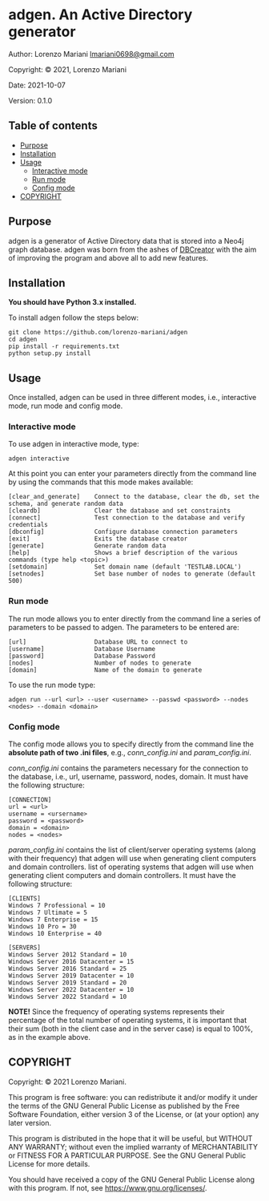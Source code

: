 # adgen. An Active Directory generator

Author: Lorenzo Mariani <lmariani0698@gmail.com>

Copyright: © 2021, Lorenzo Mariani

Date: 2021-10-07

Version: 0.1.0

## Table of contents

- [Purpose](#Purpose)
- [Installation](#Installation)
- [Usage](#Usage)
    - [Interactive mode](#Interactive-mode)
    - [Run mode](#Run-mode)
    - [Config mode](#Config-mode)
- [COPYRIGHT](#COPYRIGHT)

## Purpose

adgen is a generator of Active Directory data that is stored into a Neo4j graph database. adgen was born from the ashes of [DBCreator](https://github.com/BloodHoundAD/BloodHound-Tools) with the aim of improving the program and above all to add new features.

## Installation

**You should have Python 3.x installed.**

To install adgen follow the steps below:

    git clone https://github.com/lorenzo-mariani/adgen
    cd adgen
    pip install -r requirements.txt
    python setup.py install

## Usage

Once installed, adgen can be used in three different modes, i.e., interactive mode, run mode and config mode.

### Interactive mode

To use adgen in interactive mode, type:

    adgen interactive

At this point you can enter your parameters directly from the command line by using the commands that this mode makes available:

    [clear_and_generate]    Connect to the database, clear the db, set the schema, and generate random data
    [cleardb]               Clear the database and set constraints
    [connect]               Test connection to the database and verify credentials
    [dbconfig]              Configure database connection parameters
    [exit]                  Exits the database creator
    [generate]              Generate random data
    [help]                  Shows a brief description of the various commands (type help <topic>)
    [setdomain]             Set domain name (default 'TESTLAB.LOCAL')
    [setnodes]              Set base number of nodes to generate (default 500)

### Run mode

The run mode allows you to enter directly from the command line a series of parameters to be passed to adgen. The parameters to be entered are:

    [url]                   Database URL to connect to
    [username]              Database Username
    [password]              Database Password
    [nodes]                 Number of nodes to generate
    [domain]                Name of the domain to generate
    
To use the run mode type:

    adgen run --url <url> --user <username> --passwd <password> --nodes <nodes> --domain <domain>

### Config mode

The config mode allows you to specify directly from the command line the **absolute path of two .ini files**, e.g., _conn_config.ini_ and _param_config.ini_.

_conn_config.ini_ contains the parameters necessary for the connection to the database, i.e., url, username, password, nodes, domain. It must have the following structure:

    [CONNECTION]
    url = <url>
    username = <ursername>
    password = <password>
    domain = <domain>
    nodes = <nodes>   

_param_config.ini_ contains the list of client/server operating systems (along with their frequency) that adgen will use when generating client computers and domain controllers. list of operating systems that adgen will use when generating client computers and domain controllers. It must have the following structure:

    [CLIENTS]
    Windows 7 Professional = 10
    Windows 7 Ultimate = 5
    Windows 7 Enterprise = 15
    Windows 10 Pro = 30
    Windows 10 Enterprise = 40

    [SERVERS]
    Windows Server 2012 Standard = 10
    Windows Server 2016 Datacenter = 15
    Windows Server 2016 Standard = 25
    Windows Server 2019 Datacenter = 10
    Windows Server 2019 Standard = 20
    Windows Server 2022 Datacenter = 10
    Windows Server 2022 Standard = 10
    
**NOTE!** Since the frequency of operating systems represents their percentage of the total number of operating systems, it is important that their sum (both in the client case and in the server case) is equal to 100%, as in the example above.

## COPYRIGHT

Copyright: © 2021 Lorenzo Mariani.

This program is free software: you can redistribute it and/or modify it under the terms of the GNU General Public License as published by the Free Software Foundation, either version 3 of the License, or (at your option) any later version.

This program is distributed in the hope that it will be useful, but WITHOUT ANY WARRANTY; without even the implied warranty of MERCHANTABILITY or FITNESS FOR A PARTICULAR PURPOSE. See the GNU General Public License for more details.

You should have received a copy of the GNU General Public License along with this program. If not, see https://www.gnu.org/licenses/.
